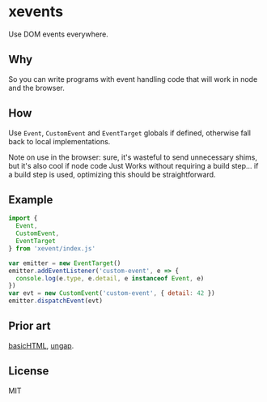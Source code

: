 # xevents
Use DOM events everywhere.

## Why
So you can write programs with event handling code that will work in node and the browser.

## How
Use `Event`, `CustomEvent` and `EventTarget` globals if defined, otherwise fall back to local implementations.

Note on use in the browser: sure, it's wasteful to send unnecessary shims, but it's also cool if node code Just Works without requiring a build step... if a build step is used, optimizing this should be straightforward.

## Example
```javascript
import {
  Event,
  CustomEvent,
  EventTarget
} from 'xevent/index.js'

var emitter = new EventTarget()
emitter.addEventListener('custom-event', e => {
  console.log(e.type, e.detail, e instanceof Event, e)
})
var evt = new CustomEvent('custom-event', { detail: 42 })
emitter.dispatchEvent(evt)
```

## Prior art
[basicHTML](https://github.com/webreflection/basichtml), [ungap](https://github.com/ungap).

## License
MIT

